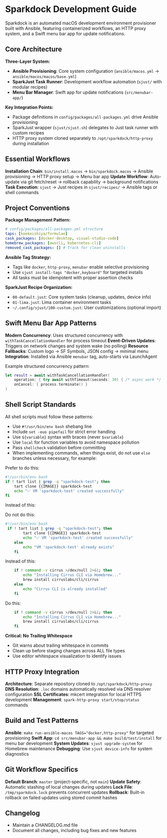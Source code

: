 # Sparkdock Development Guide

Sparkdock is an automated macOS development environment provisioner built with Ansible, featuring containerized workflows, an HTTP proxy system, and a Swift menu bar app for update notifications.

## Core Architecture

**Three-Layer System:**

- **Ansible Provisioning**: Core system configuration (`ansible/macos.yml` → `ansible/macos/macos/base.yml`)
- **SparkJust Task Runner**: Development workflow automation (`sjust/` with modular recipes)
- **Menu Bar Manager**: Swift app for update notifications (`src/menubar-app/`)

**Key Integration Points:**

- Package definitions in `config/packages/all-packages.yml` drive Ansible provisioning
- SparkJust wrapper (`sjust/sjust.sh`) delegates to Just task runner with custom recipes
- HTTP proxy system cloned separately to `/opt/sparkdock/http-proxy` during installation

## Essential Workflows

**Installation Chain**: `bin/install.macos` → `bin/sparkdock.macos` → Ansible provisioning → HTTP proxy setup → Menu bar app
**Update Workflow**: Auto-update via git fetch/reset → rollback capability → background notifications
**Task Execution**: `sjust` → Just recipes in `sjust/recipes/` → Ansible tags or shell commands

## Project Conventions

**Package Management Pattern:**

```yaml
# config/packages/all-packages.yml structure
taps: [koekeishiya/formulae]
cask_packages: [docker-desktop, visual-studio-code]
homebrew_packages: [awscli, kubernetes-cli]
removed_cask_packages: [] # Track for clean uninstalls
```

**Ansible Tag Strategy:**

- Tags like `docker`, `http-proxy`, `menubar` enable selective provisioning
- Use `sjust install-tags "docker,keyboard"` for targeted installs
- All tasks must be idempotent with proper assertion checks

**SparkJust Recipe Organization:**

- `00-default.just`: Core system tasks (cleanup, updates, device info)
- `01-lima.just`: Lima container environment tasks
- `~/.config/sjust/100-custom.just`: User customizations (optional import)

## Swift Menu Bar App Patterns

**Modern Concurrency**: Uses structured concurrency with `withTaskCancellationHandler` for process timeout
**Event-Driven Updates**: Triggers on network changes and system wake (no polling)
**Resource Fallbacks**: Custom logo → SF Symbols, JSON config → minimal menu
**Integration**: Installed via Ansible `menubar` tag, auto-starts via LaunchAgent

Example structured concurrency pattern:

```swift
let result = await withTaskCancellationHandler(
    operation: { try await withTimeout(seconds: 30) { /* async work */ } },
    onCancel: { process.terminate() }
)
```

## Shell Script Standards

All shell scripts must follow these patterns:

- Use `#!/usr/bin/env bash` shebang line
- Include `set -euo pipefail` for strict error handling
- Use `${variable}` syntax with braces (never `$variable`)
- Use `local` for function variables to avoid namespace pollution
- Pass `shellcheck` validation before committing
- When implementing commands, when things exist, do not use `else` branches unless necessary, for example:

Prefer to do this:

```bash
#!/usr/bin/env bash
if ! tart list | grep -q "sparkdock-test"; then
    tart clone {{IMAGE}} sparkdock-test
    echo "✅ VM 'sparkdock-test' created successfully"
fi
```
Instead of this:

Do not do this:

```bash
#!/usr/bin/env bash
 if ! tart list | grep -q "sparkdock-test"; then
        tart clone {{IMAGE}} sparkdock-test
        echo "✅ VM 'sparkdock-test' created successfully"
    else
        echo "VM 'sparkdock-test' already exists"
    fi
````

Instead of this:

```bash
    if ! command -v cirrus >/dev/null 2>&1; then
        echo "Installing Cirrus CLI via Homebrew..."
        brew install cirruslabs/cli/cirrus
    else
        echo "Cirrus CLI is already installed"
    fi
```

Do this:

```bash
    if ! command -v cirrus >/dev/null 2>&1; then
        echo "Installing Cirrus CLI via Homebrew..."
        brew install cirruslabs/cli/cirrus
    fi
```

**Critical: No Trailing Whitespace**

- Git warns about trailing whitespace in commits
- Clean up before staging changes across ALL file types
- Use editor whitespace visualization to identify issues

## HTTP Proxy Integration

**Architecture**: Separate repository cloned to `/opt/sparkdock/http-proxy`
**DNS Resolution**: `.loc` domains automatically resolved via DNS resolver configuration
**SSL Certificates**: mkcert integration for local HTTPS development
**Management**: `spark-http-proxy start/stop/status` commands

## Build and Test Patterns

**Ansible**: `make run-ansible-macos TAGS="docker,http-proxy"` for targeted provisioning
**Swift App**: `cd src/menubar-app && make build/test/install` for menu bar development
**System Updates**: `sjust upgrade-system` for Homebrew maintenance
**Debugging**: Use `sjust device-info` for system diagnostics

## Git Workflow Specifics

**Default Branch**: `master` (project-specific, not `main`)
**Update Safety**: Automatic stashing of local changes during updates
**Lock File**: `/tmp/sparkdock.lock` prevents concurrent updates
**Rollback**: Built-in rollback on failed updates using stored commit hashes

## Changelog

- Maintain a CHANGELOG.md file
- Document all changes, including bug fixes and new features
